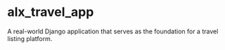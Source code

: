 # alx_travel_app
A real-world Django application that serves as the foundation for a travel listing platform.
